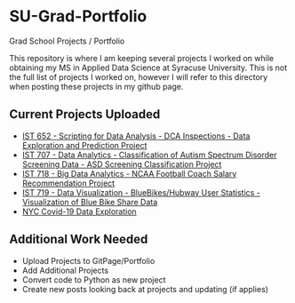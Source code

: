 # SU-Grad-Portfolio
Grad School Projects / Portfolio

This repository is where I am keeping several projects I worked on while obtaining my MS in Applied Data Science at Syracuse University. This is not the full list of projects I worked on, however I will refer to this directory when posting these projects in my github page.
<br>

## Current Projects Uploaded
- [IST 652 - Scripting for Data Analysis - DCA Inspections - Data Exploration and Prediction Project](https://github.com/frnunez/SU-Grad-Portfolio/tree/master/IST%20652%20-%20Scripting%20for%20Data%20Analysis%20-%20DCA%20Inspections)
- [IST 707 - Data Analytics - Classification of Autism Spectrum Disorder Screening Data - ASD Screening Classification Project](https://github.com/frnunez/SU-Grad-Portfolio/tree/master/IST%20707%20-%20Data%20Analytics%20-%20Classification%20of%20ASD%20Screening%20Data)
- [IST 718 - Big Data Analytics - NCAA Football Coach Salary Recommendation Project](https://github.com/frnunez/SU-Grad-Portfolio/tree/master/IST%20718%20-%20Big%20Data%20Analytics)
- [IST 719 - Data Visualization - BlueBikes/Hubway User Statistics - Visualization of Blue Bike Share Data](https://github.com/frnunez/SU-Grad-Portfolio/tree/master/IST%20719%20-%20Data%20Visualization%20-%20Hubway%20Challenge%20Dataset%20Poster%20Design)
- [NYC Covid-19 Data Exploration](https://github.com/frnunez/SU-Grad-Portfolio/tree/master/Covid)


## Additional Work Needed
- Upload Projects to GitPage/Portfolio
- Add Additional Projects
- Convert code to Python as new project
- Create new posts looking back at projects and updating (if applies)
